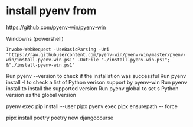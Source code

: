 # install pyenv from

https://github.com/pyenv-win/pyenv-win

Windowns (powershell)
```
Invoke-WebRequest -UseBasicParsing -Uri "https://raw.githubusercontent.com/pyenv-win/pyenv-win/master/pyenv-win/install-pyenv-win.ps1" -OutFile "./install-pyenv-win.ps1"; &"./install-pyenv-win.ps1"
```

Run pyenv --version to check if the installation was successful
Run pyenv install -l to check a list of Python verison support by pyenv-win
Run pyenv install <version> to install the supported version
Run pyenv global <version> to set s Python version as the global version

pyenv exec pip install --user pipx
pyenv exec pipx ensurepath -- force

pipx install poetry
poetry new djangocourse
